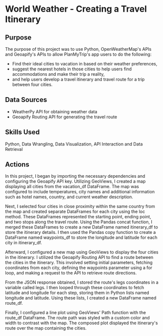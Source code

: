 # World Weather - Creating a Travel Itinerary 

## Purpose 
The purpose of this project was to use Python, OpenWeatherMap's APIs and Geoapify's APIs to allow PlanMyTrip's app users to do the following: 
* Find their ideal cities to vacation in based on their weather preferences,
* suggest the nearest hotels in those cities to help users find accommodations and make their trip a reality,
* and help users develop a travel itinerary and travel route for a trip between four cities. 

## Data Sources
- WeatherPy API for obtaining weather data
- Geoapify Routing API for generating the travel route

## Skills Used 
Python, Data Wrangling, Data Visualization, API Interaction and Data Retrieval 

## Actions 
In this project, I began by importing the necessary dependencies and configuring the Geoapify API key. Utilizing GeoViews, I created a map displaying all cities from the vacation_df DataFrame. The map was configured to include temperatures, city names and additional information such as hotel names, country, and current weather description.

Next, I selected four cities in close proximity within the same country from the map and created separate DataFrames for each city using the loc method. These DataFrames represented the starting point, ending point, and two stops along the travel route. Using the Pandas concat function, I merged these DataFrames to create a new DataFrame named itinerary_df to store the itinerary details. I then used the Pandas copy function to create a DataFrame named waypoints_df to store the longitude and latitude for each city in itinerary_df. 

Afterward, I configured a new map using GeoViews to display the four cities in the itinerary. I utilized the Geoapify Routing API to find a route between the cities in the itinerary. This involved setting initial parameters, fetching coordinates from each city, defining the waypoints parameter using a for loop, and making a request to the API to retrieve route directions.

From the JSON response obtained, I stored the route's legs coordinates in a variable called legs. I then looped through these coordinates to fetch latitude and longitude for each step, storing them in Python lists named longitude and latitude. Using these lists, I created a new DataFrame named route_df.

Finally, I configured a line plot using GeoViews' Path function with the route_df DataFrame. The route path was styled with a custom color and width to contrast with the map. The composed plot displayed the itinerary's route over the map containing the cities.
